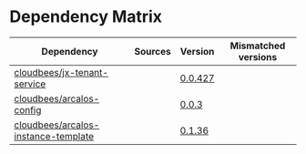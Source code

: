 # Dependency Matrix

Dependency | Sources | Version | Mismatched versions
---------- | ------- | ------- | -------------------
[cloudbees/jx-tenant-service](https://github.com/cloudbees/jx-tenant-service) |  | [0.0.427](https://github.com/cloudbees/jx-tenant-service/releases/tag/v0.0.427) | 
[cloudbees/arcalos-config](https://github.com/cloudbees/arcalos-config) |  | [0.0.3](https://github.com/cloudbees/arcalos-config/releases/tag/v0.0.3) | 
[cloudbees/arcalos-instance-template](https://github.com/cloudbees/arcalos-instance-template) |  | [0.1.36](https://github.com/cloudbees/arcalos-instance-template/releases/tag/v0.1.36) | 
